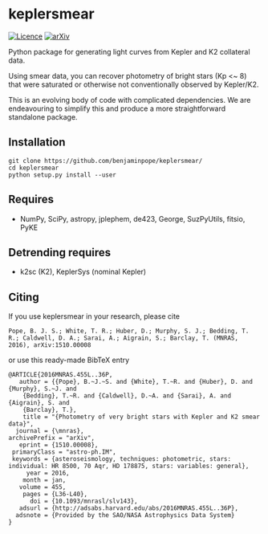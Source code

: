 # keplersmear

[![Licence](http://img.shields.io/badge/license-GPLv3-blue.svg?style=flat)](http://www.gnu.org/licenses/gpl-3.0.html)
[![arXiv](http://img.shields.io/badge/arXiv-1510.00008-blue.svg?style=flat)](http://arxiv.org/abs/1510.00008)

Python package for generating light curves from Kepler and K2 collateral data. 

Using smear data, you can recover photometry of bright stars (Kp <~ 8) that were saturated or otherwise not conventionally observed by Kepler/K2. 

This is an evolving body of code with complicated dependencies. We are endeavouring to simplify this and produce a more straightforward standalone package. 

## Installation

    git clone https://github.com/benjaminpope/keplersmear/
    cd keplersmear
    python setup.py install --user

## Requires

 - NumPy, SciPy, astropy, jplephem, de423, George, SuzPyUtils, fitsio, PyKE

## Detrending requires

 - k2sc (K2), KeplerSys (nominal Kepler)

Citing
------

If you use keplersmear in your research, please cite

	Pope, B. J. S.; White, T. R.; Huber, D.; Murphy, S. J.; Bedding, T. R.; Caldwell, D. A.; Sarai, A.; Aigrain, S.; Barclay, T. (MNRAS, 2016), arXiv:1510.00008

or use this ready-made BibTeX entry

	@ARTICLE{2016MNRAS.455L..36P,
	   author = {{Pope}, B.~J.~S. and {White}, T.~R. and {Huber}, D. and {Murphy}, S.~J. and 
		{Bedding}, T.~R. and {Caldwell}, D.~A. and {Sarai}, A. and {Aigrain}, S. and 
		{Barclay}, T.},
	    title = "{Photometry of very bright stars with Kepler and K2 smear data}",
	  journal = {\mnras},
	archivePrefix = "arXiv",
	   eprint = {1510.00008},
	 primaryClass = "astro-ph.IM",
	 keywords = {asteroseismology, techniques: photometric, stars: individual: HR 8500, 70 Aqr, HD 178875, stars: variables: general},
	     year = 2016,
	    month = jan,
	   volume = 455,
	    pages = {L36-L40},
	      doi = {10.1093/mnrasl/slv143},
	   adsurl = {http://adsabs.harvard.edu/abs/2016MNRAS.455L..36P},
	  adsnote = {Provided by the SAO/NASA Astrophysics Data System}
	}
